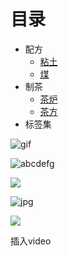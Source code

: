 # 目录

* 配方
  * [粘土](/zh_cn/clay__zh_cn/)
  * [煤]()
* 制茶
  * [茶炉]()
  * [茶方]()
* 标签集

![gif](gif/test.gif)

![abcdefg](/gif/test.gif)

<img src="/gif/test.gif">

![jpg](/gif/mnxz24.jpg)

<img src="/gif/lemon%20tea%20icon_1080.jpg">

插入video

